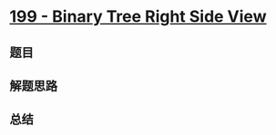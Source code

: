 # [199 - Binary Tree Right Side View](https://leetcode.com/problems/binary-tree-right-side-view/)

## 题目


## 解题思路


## 总结


